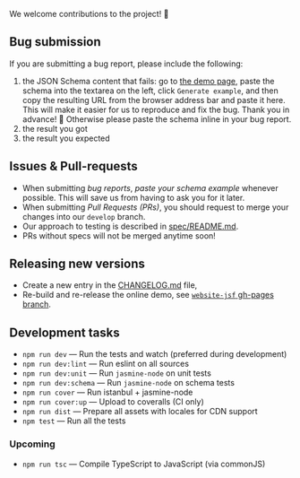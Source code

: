We welcome contributions to the project! :beer:

## Bug submission

If you are submitting a bug report, please include the following:

1. the JSON Schema content that fails: go to [the demo page](http://json-schema-faker.js.org/), paste the schema into the textarea on the left, click `Generate example`, and then copy the resulting URL from the browser address bar and paste it here. This will make it easier for us to reproduce and fix the bug. Thank you in advance! :beer: Otherwise please paste the schema inline in your bug report.
2. the result you got
3. the result you expected

## Issues & Pull-requests

* When submitting *bug reports*, *paste your schema example* whenever possible. This will save us from having to ask you for it later.
* When submitting *Pull Requests (PRs)*, you should request to merge your changes into our `develop` branch.
* Our approach to testing is described in [spec/README.md](spec/README.md).
* PRs without specs will not be merged anytime soon!

## Releasing new versions

* Create a new entry in the [CHANGELOG.md](CHANGELOG.md) file,
* Re-build and re-release the online demo, see [`website-jsf` gh-pages branch](https://github.com/json-schema-faker/website-jsf/tree/gh-pages).

## Development tasks

* `npm run dev` &mdash; Run the tests and watch (preferred during development)
* `npm run dev:lint` &mdash; Run eslint on all sources
* `npm run dev:unit` &mdash; Run `jasmine-node` on unit tests
* `npm run dev:schema` &mdash; Run `jasmine-node` on schema tests
* `npm run cover` &mdash; Run istanbul + jasmine-node
* `npm run cover:up` &mdash; Upload to coveralls (CI only)
* `npm run dist` &mdash; Prepare all assets with locales for CDN support
* `npm test` &mdash; Run all the tests

### Upcoming

* `npm run tsc` &mdash; Compile TypeScript to JavaScript (via commonJS)
